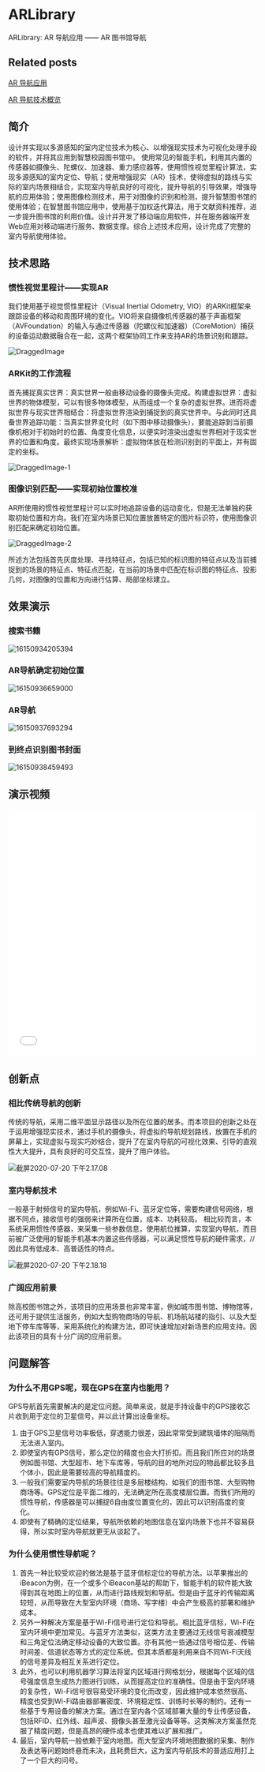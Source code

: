 #  ARLibrary
ARLibrary: AR 导航应用 —— AR 图书馆导航

## Related posts

[AR 导航应用](https://codeswift.top/posts/ar-application/)

[AR 导航技术概览](https://codeswift.top/posts/ar-technolgy/)

## 简介
设计并实现以多源感知的室内定位技术为核心、以增强现实技术为可视化处理手段的软件，并将其应用到智慧校园图书馆中。
使用常见的智能手机，利用其内置的传感器如摄像头、陀螺仪、加速器、重力感应器等，使用惯性视觉里程计算法，实现多源感知的室内定位、导航；使用增强现实（AR）技术，使得虚拟的路线与实际的室内场景相结合，实现室内导航良好的可视化，提升导航的引导效果，增强导航的应用体验；使用图像检测技术，用于对图像的识别和检测，提升智慧图书馆的使用体验；在智慧图书馆应用中，使用基于加权迭代算法，用于文献资料推荐，进一步提升图书馆的利用价值。设计并开发了移动端应用软件，并在服务器端开发Web应用对移动端进行服务、数据支撑。综合上述技术应用，设计完成了完整的室内导航使用体验。

## 技术思路

### 惯性视觉里程计——实现AR

我们使用基于视觉惯性里程计（Visual Inertial Odometry, VIO）的ARKit框架来跟踪设备的移动和周围环境的变化。VIO将来自摄像机传感器的基于声画框架（AVFoundation）的输入与通过传感器（陀螺仪和加速器）（CoreMotion）捕获的设备运动数据融合在一起，这两个框架协同工作来支持AR的场景识别和跟踪。

![DraggedImage](https://codeswift.top/assets/img/images/2021/03/07/draggedimage.png)

### ARKit的工作流程

首先捕捉真实世界：真实世界一般由移动设备的摄像头完成。构建虚拟世界：虚拟世界的物体模型，可以有很多物体模型，从而组成一个复杂的虚拟世界。进而将虚拟世界与现实世界相结合：将虚拟世界渲染到捕捉到的真实世界中。与此同时还具备世界追踪功能：当真实世界变化时（如下图中移动摄像头），要能追踪到当前摄像机相对于初始时的位置、角度变化信息，以便实时渲染出虚拟世界相对于现实世界的位置和角度。最终实现场景解析：虚拟物体放在检测识别到的平面上，并有固定的坐标。

![DraggedImage-1](https://codeswift.top/assets/img/images/2021/03/07/draggedimage1.png)

### 图像识别匹配——实现初始位置校准

AR所使用的惯性视觉里程计可以实时地追踪设备的运动变化，但是无法单独的获取初始位置和方向。我们在室内场景已知位置放置特定的图片标识符，使用图像识别匹配来确定初始位置。

![DraggedImage-2](https://codeswift.top/assets/img/images/2021/03/07/draggedimage2.png)

所述方法包括首先灰度处理、寻找特征点，包括已知的标识图的特征点以及当前捕捉到的场景的特征点、特征点匹配，在当前的场景中匹配在标识图的特征点、投影几何，对图像的位置和方向进行估算、局部坐标建立。

## 效果演示

### 搜索书籍

![16150934205394](https://codeswift.top/assets/img/images/2021/03/07/16150934205394.png)

### AR导航确定初始位置

![16150936659000](https://codeswift.top/assets/img/images/2021/03/07/16150936659000.png)

### AR导航

![16150937693294](https://codeswift.top/assets/img/images/2021/03/07/16150937693294.png)

### 到终点识别图书封面

![16150938459493](https://codeswift.top/assets/img/images/2021/03/07/16150938459493.png)

## 演示视频

<iframe src="//player.bilibili.com/player.html?bvid=BV1cV411r7L8&amp;page=1&amp;high_quality=1&amp;danmaku=0" allowfullscreen="allowfullscreen" width="100%" height="500" scrolling="no" frameborder="0" sandbox="allow-top-navigation allow-same-origin allow-forms allow-scripts"></iframe>


## 创新点

### 相比传统导航的创新

传统的导航，采用二维平面显示路径以及所在位置的居多。而本项目的创新之处在于运用增强现实技术，通过手机的摄像头，将虚拟的导航规划路线，放置在手机的屏幕上，实现虚拟与现实巧妙结合，提升了在室内导航的可视化效果、引导的直观性大大提升，具有良好的可交互性，提升了用户体验。

![截屏2020-07-20 下午2.17.08](https://codeswift.top/assets/img/images/2021/03/07/jie-ping20200720-xia-wu21708.png)

### 室内导航技术

一般基于射频信号的室内导航，例如Wi-Fi、蓝牙定位等，需要构建信号网络，根据不同点，接收信号的强弱来计算所在位置，成本、功耗较高。
相比较而言，本系统采用惯性传感器，来采集一些参数信息，使用航位推算，实现室内导航，而目前被广泛使用的智能手机基本内置这些传感器，可以满足惯性导航的硬件需求，//因此具有低成本、高普适性的特点。

![截屏2020-07-20 下午2.18.18](https://codeswift.top/assets/img/images/2021/03/07/jie-ping20200720-xia-wu21818.png)

### 广阔应用前景

除高校图书馆之外，该项目的应用场景也非常丰富，例如城市图书馆、博物馆等，还可用于提供生活服务，例如大型购物商场的导航、机场航站楼的指引、以及大型地下停车库等等，采用系统化的构建方法，即可快速增加对新场景的应用支持。因此该项目的具有十分广阔的应用前景。

## 问题解答

### 为什么不用GPS呢，现在GPS在室内也能用？

GPS导航首先需要解决的是定位问题。简单来说，就是手持设备中的GPS接收芯片收到用于定位的卫星信号，并以此计算出设备坐标。

1. 由于GPS卫星信号功率极低，穿透能力很差，因此常常受到建筑墙体的阻隔而无法进入室内。
2. 即使室内有GPS信号，那么定位的精度也会大打折扣。而且我们所应对的场景例如图书馆、大型超市、地下车库等，导航的目的地所对应的物品都比较多且个体小，因此是需要较高的导航精度的。
3. 一般我们需要室内导航的场景往往是多层楼结构，如我们的图书馆、大型购物商场等。GPS定位是平面二维的，无法确定所在高度楼层位置。而我们所用的惯性导航，传感器是可以捕捉6自由度位置变化的，因此可以识别高度的变化。
4. 即使有了精确的定位结果，导航所依赖的地图信息在室内场景下也并不容易获得，所以实时室内导航就更无从谈起了。

### 为什么使用惯性导航呢？

1. 首先一种比较受欢迎的做法是基于蓝牙信标定位的导航方法。以苹果推出的iBeacon为例，在一个或多个iBeacon基站的帮助下，智能手机的软件能大致得到其在地图上的位置，从而进行路线规划和导航。但是由于蓝牙的传输距离较短，从而导致在大型室内环境（商场、写字楼）中会产生极高的部署和维护成本。
2. 另外一种解决方案是基于Wi-Fi信号进行定位和导航。相比蓝牙信标，Wi-Fi在室内环境中更加常见。与蓝牙方法类似，这类方法主要通过无线信号衰减模型和三角定位法确定移动设备的大致位置。亦有其他一些通过信号相位差、传输时间差、信道状态等方式的定位系统。但其本质都是利用来自不同Wi-Fi天线的信号差异及相互关系进行定位。
3. 此外，也可以利用机器学习算法将室内区域进行网格划分，根据每个区域的信号强度信息生成热力图进行训练，从而提高定位的准确性。但是由于室内环境的复杂性，Wi-Fi信号很容易受环境的变化而改变，因此维护成本依然很高、精度也受到Wi-Fi路由器部署密度、环境稳定性、训练时长等的制约。还有一些基于专用设备的解决方案。通过在室内各个区域部署大量的专业传感设备，包括RFID、红外线、超声波、摄像头甚至激光设备等等。这类解决方案虽然克服了精度问题，但是高昂的硬件成本也使其难以扩展和推广。
4. 最后，室内导航一般依赖于室内地图。而大型室内环境地图数据的采集、制作及表达等问题始终悬而未决，且耗费巨大，这为室内导航技术的普适应用打上了一个巨大的问号。


